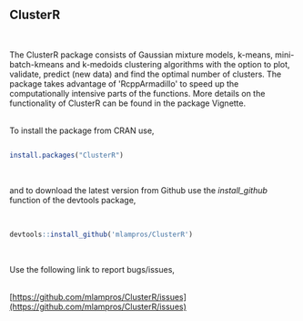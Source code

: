 
## ClusterR
<br>

The ClusterR package consists of Gaussian mixture models, k-means, mini-batch-kmeans and k-medoids clustering algorithms with the option to plot, validate, predict (new data) and find the optimal number of clusters. The package takes advantage of 'RcppArmadillo' to speed up the computationally intensive parts of the functions. More details on the functionality of ClusterR can be found in the package Vignette. 
<br><br>

To install the package from CRAN use, 

```R

install.packages("ClusterR")


```
<br>

and to download the latest version from Github use the *install_github* function of the devtools package,
<br><br>

```R

devtools::install_github('mlampros/ClusterR')


```
<br>

Use the following link to report bugs/issues,
<br><br>

[https://github.com/mlampros/ClusterR/issues](https://github.com/mlampros/ClusterR/issues)